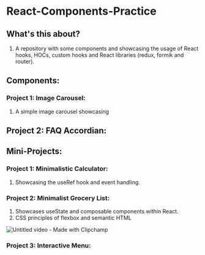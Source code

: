 # React-Components-Practice


## What's this about?

1. A repository with some components and showcasing the usage of React hooks, HOCs, custom hooks and React libraries (redux, formik and router).


## Components:

### Project 1: Image Carousel:

1. A simple image carousel showcasing

## Project 2: FAQ Accordian:


## Mini-Projects:

### Project 1: Minimalistic Calculator:

1. Showcasing the useRef hook and event handling.


### Project 2: Minimalist Grocery List:

1. Showcases useState and composable components within React.
2. CSS principles of flexbox and semantic HTML

![Untitled video - Made with Clipchamp](https://github.com/a9mansoo/React-Components/assets/63682861/44deeb74-93e5-4ca3-a935-f2f8feeeea0d)


### Project 3: Interactive Menu:
